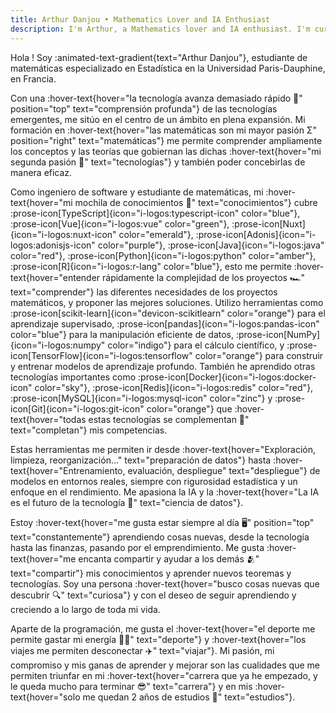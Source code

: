 ```yaml
---
title: Arthur Danjou • Mathematics Lover and IA Enthusiast
description: I'm Arthur, a Mathematics lover and IA enthusiast. I'm currently studying at the University of Paris-Saclay. I'm passionate about Mathematics, Computer Science, and Artificial Intelligence.
---
```


Hola ! Soy :animated-text-gradient{text="Arthur Danjou"}, estudiante de matemáticas especializado en Estadística en la Universidad Paris-Dauphine, en Francia.

Con una :hover-text{hover="la tecnología avanza demasiado rápido 🤯" position="top" text="comprensión profunda"} de las tecnologías emergentes, me sitúo en el centro de un ámbito en plena expansión. Mi formación en :hover-text{hover="las matemáticas son mi mayor pasión Σ" position="right" text="matemáticas"} me permite comprender ampliamente los conceptos y las teorías que gobiernan las dichas :hover-text{hover="mi segunda pasión 📲" text="tecnologías"} y también poder concebirlas de manera eficaz.

Como ingeniero de software y estudiante de matemáticas, mi :hover-text{hover="mi mochila de conocimientos 🎒" text="conocimientos"} cubre
:prose-icon[TypeScript]{icon="i-logos:typescript-icon" color="blue"},
:prose-icon[Vue]{icon="i-logos:vue" color="green"},
:prose-icon[Nuxt]{icon="i-logos:nuxt-icon" color="emerald"},
:prose-icon[Adonis]{icon="i-logos:adonisjs-icon" color="purple"},
:prose-icon[Java]{icon="i-logos:java" color="red"},
:prose-icon[Python]{icon="i-logos:python" color="amber"},
:prose-icon[R]{icon="i-logos:r-lang" color="blue"},
esto me permite :hover-text{hover="entender rápidamente la complejidad de los proyectos 🏎️" text="comprender"} las diferentes necesidades de los proyectos matemáticos, y proponer las mejores soluciones.
Utilizo herramientas como
:prose-icon[scikit-learn]{icon="devicon-scikitlearn" color="orange"} para el aprendizaje supervisado,
:prose-icon[pandas]{icon="i-logos:pandas-icon" color="blue"} para la manipulación eficiente de datos,
:prose-icon[NumPy]{icon="i-logos:numpy" color="indigo"} para el cálculo científico, y
:prose-icon[TensorFlow]{icon="i-logos:tensorflow" color="orange"} para construir y entrenar modelos de aprendizaje profundo.
También he aprendido otras tecnologías importantes como
:prose-icon[Docker]{icon="i-logos:docker-icon" color="sky"},
:prose-icon[Redis]{icon="i-logos:redis" color="red"},
:prose-icon[MySQL]{icon="i-logos:mysql-icon" color="zinc"} y
:prose-icon[Git]{icon="i-logos:git-icon" color="orange"} que :hover-text{hover="todas estas tecnologías se complementan 📎" text="completan"} mis competencias.

Estas herramientas me permiten ir desde :hover-text{hover="Exploración, limpieza, reorganización…" text="preparación de datos"} hasta :hover-text{hover="Entrenamiento, evaluación, despliegue" text="despliegue"} de modelos en entornos reales, siempre con rigurosidad estadística y un enfoque en el rendimiento. Me apasiona la IA y la :hover-text{hover="La IA es el futuro de la tecnología 🤖" text="ciencia de datos"}.

Estoy :hover-text{hover="me gusta estar siempre al día 🖥️" position="top" text="constantemente"} aprendiendo cosas nuevas, desde la tecnología hasta las finanzas, pasando por el emprendimiento. Me gusta :hover-text{hover="me encanta compartir y ayudar a los demás 🫂" text="compartir"} mis conocimientos y aprender nuevos teoremas y tecnologías. Soy una persona :hover-text{hover="busco cosas nuevas que descubrir 🔍" text="curiosa"} y con el deseo de seguir aprendiendo y creciendo a lo largo de toda mi vida.

Aparte de la programación, me gusta el :hover-text{hover="el deporte me permite gastar mi energía 🏋️‍♂️" text="deporte"} y :hover-text{hover="los viajes me permiten desconectar ✈️" text="viajar"}. Mi pasión, mi compromiso y mis ganas de aprender y mejorar son las cualidades que me permiten triunfar en mi :hover-text{hover="carrera que ya he empezado, y le queda mucho para terminar 😎" text="carrera"} y en mis :hover-text{hover="solo me quedan 2 años de estudios 💪" text="estudios"}.
